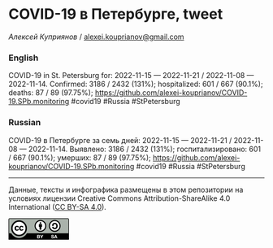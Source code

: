 COVID-19 в Петербурге, tweet
============================

*Алексей Куприянов* /
<a href="mailto:alexei.kouprianov@gmail.com" class="email">alexei.kouprianov@gmail.com</a>

### English

COVID-19 in St. Petersburg for: 2022-11-15 — 2022-11-21 / 2022-11-08 —
2022-11-14. Сonfirmed: 3186 / 2432 (131%); hospitalized: 601 / 667
(90.1%); deaths: 87 / 89 (97.75%);
<a href="https://github.com/alexei-kouprianov/COVID-19.SPb.monitoring" class="uri">https://github.com/alexei-kouprianov/COVID-19.SPb.monitoring</a>
\#covid19 \#Russia \#StPetersburg

### Russian

COVID-19 в Петербурге за семь дней: 2022-11-15 — 2022-11-21 / 2022-11-08
— 2022-11-14. Выявлено: 3186 / 2432 (131%); госпитализировано: 601 / 667
(90.1%); умерших: 87 / 89 (97.75%);
<a href="https://github.com/alexei-kouprianov/COVID-19.SPb.monitoring" class="uri">https://github.com/alexei-kouprianov/COVID-19.SPb.monitoring</a>
\#covid19 \#Russia \#StPetersburg

------------------------------------------------------------------------

Данные, тексты и инфографика размещены в этом репозитории на условиях
лицензии Creative Commons Attribution-ShareAlike 4.0 International ([CC
BY-SA 4.0](https://creativecommons.org/licenses/by-sa/4.0/)).

![](../misc/CC-BY-SA-icon.png "CC-BY-SA")

